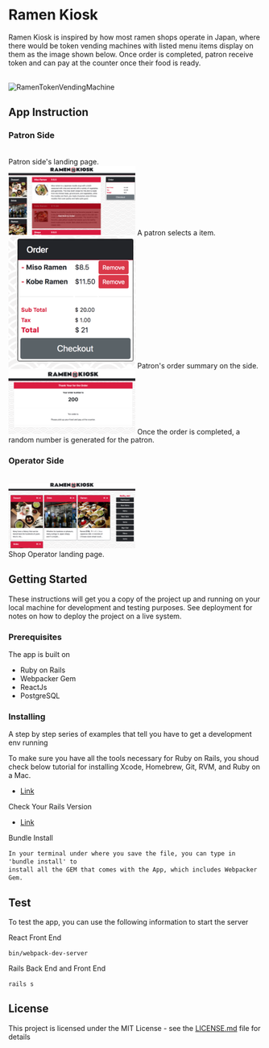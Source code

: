 
# Ramen Kiosk

Ramen Kiosk is inspired by how most ramen shops operate in Japan, where there would be token vending machines with listed menu items display on them as the image shown below. Once order is completed, patron receive token and can pay at the counter once their food is ready.



<br />
<img src="http://tastyislandhawaii.com/images13/general/japanese_vending_machine_ramen.jpg" alt="RamenTokenVendingMachine" width="50%">
<br />

## App Instruction

### Patron Side
<br />
Patron side's landing page.
<br />
<img src="patron-select-item.png" width="50%">
A patron selects a item.
<br />
<img src="patron-items-count.png" width="50%">
Patron's order summary on the side.
<br />
<img src="patron-receipt-number.png" width="50%">
Once the order is completed, a random number is generated for the patron.

### Operator Side
<br />
<img src="operator-landing-page.png" alt="FirstPage" width="50%">
<br />
Shop Operator landing page.



## Getting Started

These instructions will get you a copy of the project up and running on your local machine for development and testing purposes. See deployment for notes on how to deploy the project on a live system.

### Prerequisites

The app is built on
<ul>
  <li>Ruby on Rails</li>
  <li>Webpacker Gem</li>
  <li>ReactJs</li>
  <li>PostgreSQL</li>
</ul>

### Installing

A step by step series of examples that tell you have to get a development env running

To make sure you have all the tools necessary for Ruby on Rails, you shoud check below tutorial for installing Xcode, Homebrew, Git, RVM, and Ruby on a Mac.
<ul>
  <li><a href="https://www.moncefbelyamani.com/how-to-install-xcode-homebrew-git-rvm-ruby-on-mac/">Link</a></li>
</ul>

Check Your Rails Version

<ul>
  <li><a href="http://railsapps.github.io/installrubyonrails-mac.html">Link</a></li>
</ul>

Bundle Install

```
In your terminal under where you save the file, you can type in 'bundle install' to
install all the GEM that comes with the App, which includes Webpacker Gem.
```


## Test

To test the app, you can use the following information to start the server

React Front End
```
bin/webpack-dev-server
```

Rails Back End and Front End
```
rails s
```

## License

This project is licensed under the MIT License - see the [LICENSE.md](LICENSE.md) file for details


